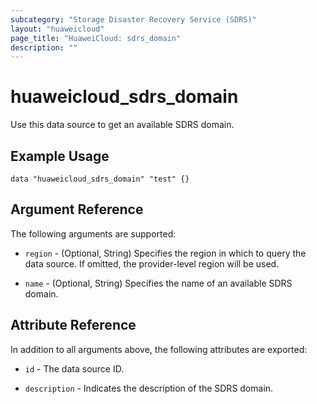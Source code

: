 ```yaml
---
subcategory: "Storage Disaster Recovery Service (SDRS)"
layout: "huaweicloud"
page_title: "HuaweiCloud: sdrs_domain"
description: ""
---
```


# huaweicloud_sdrs_domain

Use this data source to get an available SDRS domain.

## Example Usage

```hcl
data "huaweicloud_sdrs_domain" "test" {}
```

## Argument Reference

The following arguments are supported:

* `region` - (Optional, String) Specifies the region in which to query the data source.
  If omitted, the provider-level region will be used.

* `name` - (Optional, String) Specifies the name of an available SDRS domain.

## Attribute Reference

In addition to all arguments above, the following attributes are exported:

* `id` - The data source ID.

* `description` - Indicates the description of the SDRS domain.
